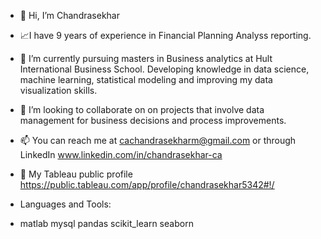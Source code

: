 - 👋 Hi, I’m Chandrasekhar
- 📈I have 9 years of experience in Financial Planning Analyss reporting.
- 🌱 I’m currently pursuing masters in Business analytics at Hult International Business School. Developing knowledge in data science, machine learning, statistical modeling and improving my data visualization skills.
- 💞️ I’m looking to collaborate on on projects that involve data management for business decisions and process improvements.
- 📫 You can reach me at cachandrasekharm@gmail.com or through LinkedIn www.linkedin.com/in/chandrasekhar-ca
- 📂 My Tableau public profile https://public.tableau.com/app/profile/chandrasekhar5342#!/

- Languages and Tools:
- matlab mysql pandas scikit_learn seaborn

